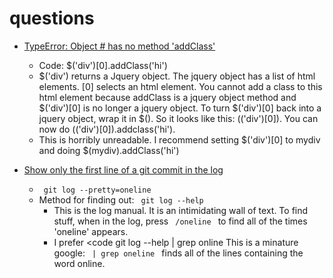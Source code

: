 questions
=========

- [TypeError: Object #<HTMLDivElement> has no method 'addClass'](http://stackoverflow.com/questions/6409039/jquery-each-this)
   - Code: $('div')[0].addClass('hi')
   - $('div') returns a Jquery object. The jquery object has a list of html elements. [0] selects an html element.  You cannot add a class to this html element because addClass is a jquery object method and $('div')[0] is no longer a jquery object.  To turn $('div')[0] back into a jquery object, wrap it in $().  So it looks like this: $($('div')[0]).  You can now do $($('div')[0]).addclass('hi').  
   - This is horribly unreadable. I recommend setting $('div')[0] to mydiv and doing $(mydiv).addClass('hi')  

- [Show only the first line of a git commit in the log]()
   - <code> git log --pretty=oneline </code>
   - Method for finding out: <code> git log --help </code>  
      - This is the log manual. It is an intimidating wall of text. To find stuff, when in the log, press <code> /oneline </code> to find all of the times  'oneline' appears.  
      - I prefer <code git log --help | grep online </code>  This is a minature google:  <code> | grep oneline </code> finds all of the lines containing the word online.
